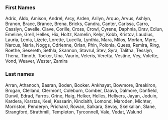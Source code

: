 ### First Names
Adric, Aldo, Amison, Andrel, Arcy, Arden, Arilyn, Arquo, Arvus, Ashlyn, Branon, Brace, Brance, Brena, Bricks, Candra, Canter, Carissa, Carro, Casslyn, Cavelle, Clave, Corille, Cross, Crowl, Cyrene, Daphnia, Drav, Edlun, Emeline, Grell, Helles, Hix, Holtz, Kamelin, Kelyr, Kobb, Kristov, Laudius, Lauria, Lenia, Lizete, Lorette, Lucella, Lynthia, Mara, Milos, Morlan, Myre, Narcus, Naria, Noggs, Odrienne, Orlan, Phin, Polonia, Quess, Remira, Ring, Roethe, Sesereth, Sethla, Skannon, Stavrul, Stev, Syra, Talitha, Tesslyn, Thena, Timoth, Tocker, Una, Vaurin, Veleris, Veretta, Vestine, Vey, Volette, Vond, Weaver, Wester, Zamira

### Last names
Arran, Athanoch, Basran, Boden, Booker. Ankhayat, Bowmore, Breakiron, Brogan, Clelland, Clermont, Coleburn, Comber, Daava, Dalmore, Danfield, Dunvil, Edrad, Farros, Grine, Haig, Helker, Helles, Hellyers, Jayan, Jeduin, Kardera, Karstas, Keel, Kessarin, Kinclaith, Lomond, Maroden, Michter, Morriston, Penderyn, Prichard, Rowan, Salkara, Sevoy, Skelkallan, Slane, Strangford, Strathmill, Templeton, Tyrconnell, Vale, Vedat, Walund

